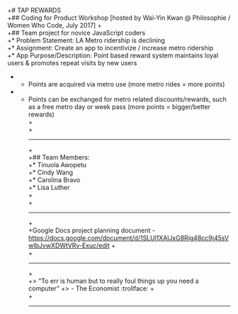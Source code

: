 +# TAP REWARDS <br>
+## Coding for Product Workshop [hosted by Wai-Yin Kwan @ Philosophie / Women Who Code, July 2017]
+<br>
+## Team project for novice JavaScript coders <br>
+* Problem Statement: LA Metro ridership is declining<br>
+* Assignment: Create an app to incentivize / increase metro ridership<br> 
+* App Purpose/Description: Point based reward system maintains loyal users & promotes repeat visits by new users<br>
+    * Points are acquired via metro use (more metro rides = more points)<br>
+    * Points can be exchanged for metro related discounts/rewards, such as a free metro day or week pass (more points = bigger/better rewards)<br>
+<br> 
+<hr>
+<br>
+## Team Members:<br>
+* Tinuola Awopetu<br>
+* Cindy Wang<br>
+* Carolina Bravo<br>
+* Lisa Luther<br>
+<br>
+<hr>
+<br>
+Google Docs project planning document - https://docs.google.com/document/d/1SLUl1XAlJxG8Rjg48cc9j45sVwlbJvwXDWtVRv-Exuc/edit
+<br>
+<hr>
+<br>
+> “To err is human but to really foul things up you need a computer” 
+> - The Economist :trollface:
+<br>
+<hr>
